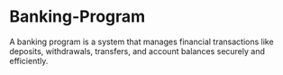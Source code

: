 # Banking-Program
A banking program is a system that manages financial transactions like deposits, withdrawals, transfers, and account balances securely and efficiently.
